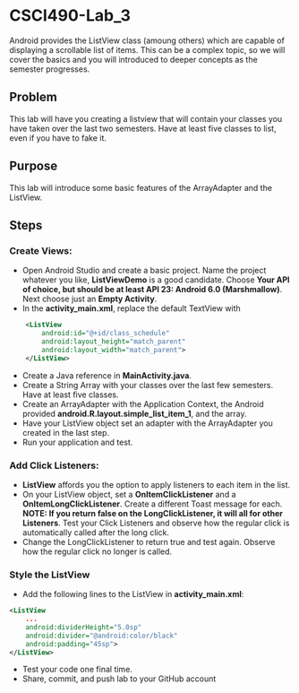 # CSCI490-Lab_3

Android provides the ListView class (amoung others) which are capable of displaying a scrollable list of items. This can be a complex topic, so we will cover the basics and you will introduced to deeper concepts as the semester progresses.

## Problem
This lab will have you creating a listview that will contain your classes you have taken over the last two semesters. Have at least five classes to list, even if you have to fake it.

## Purpose
This lab will introduce some basic features of the ArrayAdapter and the ListView.  

## Steps
### Create Views:
* Open Android Studio and create a basic project. Name the project whatever you like, **ListViewDemo** is a good candidate. Choose **Your API of choice, but should be at least API 23: Android 6.0 (Marshmallow)**. Next choose just an **Empty Activity**.
* In the **activity_main.xml**, replace the default TextView with 
```xml 
    <ListView
        android:id="@+id/class_schedule"
        android:layout_height="match_parent"
        android:layout_width="match_parent">
    </ListView> 
 ```
* Create a Java reference in **MainActivity.java**.
* Create a String Array with your classes over the last few semesters. Have at least five classes.
* Create an ArrayAdapter with the Application Context, the Android provided **android.R.layout.simple_list_item_1**, and the array.
* Have your ListView object set an adapter with the ArrayAdapter you created in the last step.
* Run your application and test.

### Add Click Listeners:
* **ListView** affords you the option to apply listeners to each item in the list. 
* On your ListView object, set a **OnItemClickListener** and a **OnItemLongClickListener**. Create a different Toast message for each. **NOTE: If you return false on the LongClickListener, it will all for other Listeners**. Test your Click Listeners and observe how the regular click is automatically called after the long click.
* Change the LongClickListener to return true and test again. Observe how the regular click no longer is called.

### Style the ListView
* Add the following lines to the ListView in **activity_main.xml**:
```xml
<ListView
    ...
    android:dividerHeight="5.0sp"
    android:divider="@android:color/black"
    android:padding="45sp">
</ListView>
```
* Test your code one final time.
* Share, commit, and push lab to your GitHub account
